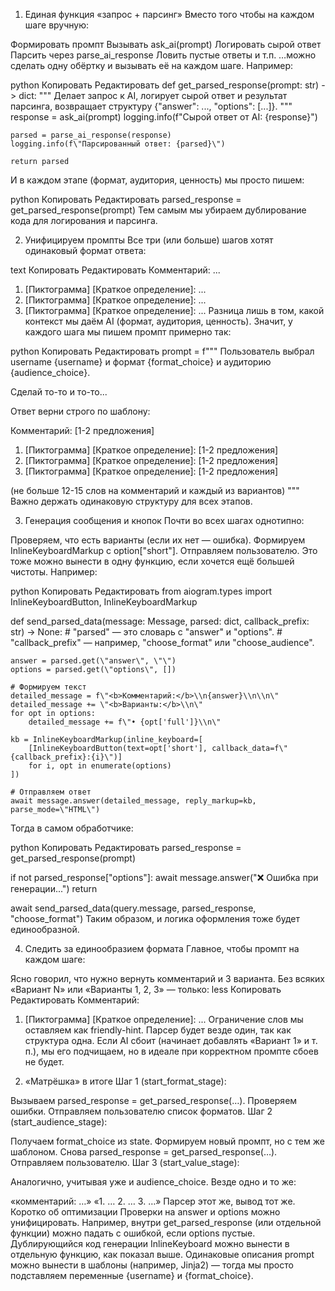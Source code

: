 1. Единая функция «запрос + парсинг»
Вместо того чтобы на каждом шаге вручную:

Формировать промпт
Вызывать ask_ai(prompt)
Логировать сырой ответ
Парсить через parse_ai_response
Ловить пустые ответы и т.п.
…можно сделать одну обёртку и вызывать её на каждом шаге. Например:

python
Копировать
Редактировать
def get_parsed_response(prompt: str) -> dict:
    """
    Делает запрос к AI, логирует сырой ответ и результат парсинга,
    возвращает структуру {\"answer\": ..., \"options\": [...]}.
    """
    response = ask_ai(prompt)
    logging.info(f\"Сырой ответ от AI: {response}\")

    parsed = parse_ai_response(response)
    logging.info(f\"Парсированный ответ: {parsed}\")

    return parsed
И в каждом этапе (формат, аудитория, ценность) мы просто пишем:

python
Копировать
Редактировать
parsed_response = get_parsed_response(prompt)
Тем самым мы убираем дублирование кода для логирования и парсинга.

2. Унифицируем промпты
Все три (или больше) шагов хотят одинаковый формат ответа:

text
Копировать
Редактировать
Комментарий: ...
1. [Пиктограмма] [Краткое определение]: ...
2. [Пиктограмма] [Краткое определение]: ...
3. [Пиктограмма] [Краткое определение]: ...
Разница лишь в том, какой контекст мы даём AI (формат, аудитория, ценность). Значит, у каждого шага мы пишем промпт примерно так:

python
Копировать
Редактировать
prompt = f"""
Пользователь выбрал username {username} 
и формат {format_choice} 
и аудиторию {audience_choice}.

Сделай то-то и то-то...

Ответ верни строго по шаблону:

Комментарий: [1-2 предложения]

1. [Пиктограмма] [Краткое определение]: [1-2 предложения]
2. [Пиктограмма] [Краткое определение]: [1-2 предложения]
3. [Пиктограмма] [Краткое определение]: [1-2 предложения]

(не больше 12-15 слов на комментарий и каждый из вариантов)
"""
Важно держать одинаковую структуру для всех этапов.

3. Генерация сообщения и кнопок
Почти во всех шагах однотипно:

Проверяем, что есть варианты (если их нет — ошибка).
Формируем InlineKeyboardMarkup с option["short"].
Отправляем пользователю.
Это тоже можно вынести в одну функцию, если хочется ещё большей чистоты. Например:

python
Копировать
Редактировать
from aiogram.types import InlineKeyboardButton, InlineKeyboardMarkup

def send_parsed_data(message: Message, parsed: dict, callback_prefix: str) -> None:
    # \"parsed\" — это словарь с \"answer\" и \"options\".
    # \"callback_prefix\" — например, \"choose_format\" или \"choose_audience\".

    answer = parsed.get(\"answer\", \"\")
    options = parsed.get(\"options\", [])

    # Формируем текст
    detailed_message = f\"<b>Комментарий:</b>\\n{answer}\\n\\n\"
    detailed_message += \"<b>Варианты:</b>\\n\"
    for opt in options:
        detailed_message += f\"• {opt['full']}\\n\"

    kb = InlineKeyboardMarkup(inline_keyboard=[
        [InlineKeyboardButton(text=opt['short'], callback_data=f\"{callback_prefix}:{i}\")]
        for i, opt in enumerate(options)
    ])

    # Отправляем ответ
    await message.answer(detailed_message, reply_markup=kb, parse_mode=\"HTML\")
Тогда в самом обработчике:

python
Копировать
Редактировать
parsed_response = get_parsed_response(prompt)

if not parsed_response[\"options\"]:
    await message.answer(\"❌ Ошибка при генерации...\")
    return

await send_parsed_data(query.message, parsed_response, \"choose_format\")
Таким образом, и логика оформления тоже будет единообразной.

4. Следить за единообразием формата
Главное, чтобы промпт на каждом шаге:

Ясно говорил, что нужно вернуть комментарий и 3 варианта.
Без всяких «Вариант N» или «Варианты 1, 2, 3» — только:
less
Копировать
Редактировать
Комментарий:
1. [Пиктограмма] [Краткое определение]: ...
Ограничение слов мы оставляем как friendly-hint.
Парсер будет везде один, так как структура одна. Если AI сбоит (начинает добавлять «Вариант 1» и т. п.), мы его подчищаем, но в идеале при корректном промпте сбоев не будет.

5. «Матрёшка» в итоге
Шаг 1 (start_format_stage):

Вызываем parsed_response = get_parsed_response(…).
Проверяем ошибки.
Отправляем пользователю список форматов.
Шаг 2 (start_audience_stage):

Получаем format_choice из state.
Формируем новый промпт, но с тем же шаблоном.
Снова parsed_response = get_parsed_response(…).
Отправляем пользователю.
Шаг 3 (start_value_stage):

Аналогично, учитывая уже и audience_choice.
Везде одно и то же:

«комментарий: …»
«1. … 2. … 3. …»
Парсер этот же, вывод тот же.
Коротко об оптимизации
Проверки на answer и options можно унифицировать. Например, внутри get_parsed_response (или отдельной функции) можно падать с ошибкой, если options пустые.
Дублирующийся код генерации InlineKeyboard можно вынести в отдельную функцию, как показал выше.
Одинаковые описания prompt можно вынести в шаблоны (например, Jinja2) — тогда мы просто подставляем переменные {username} и {format_choice}.